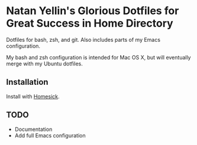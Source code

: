 # Natan Yellin's Glorious Dotfiles for Great Success in Home Directory
Dotfiles for bash, zsh, and git. Also includes parts of my Emacs configuration.

My bash and zsh configuration is intended for Mac OS X, but will eventually
merge with my Ubuntu dotfiles.
## Installation
Install with [Homesick](https://github.com/technicalpickles/homesick).
## TODO
* Documentation
* Add full Emacs configuration
